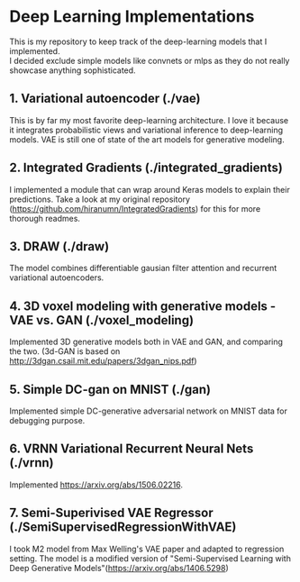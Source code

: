 # Deep Learning Implementations
This is my repository to keep track of the deep-learning models that I implemented.  
I decided exclude simple models like convnets or mlps as they do not really showcase anything sophisticated.

## 1. Variational autoencoder (./vae)  
This is by far my most favorite deep-learning architecture. I love it because it integrates probabilistic views and variational inference to deep-learning models. VAE is still one of state of the art models for generative modeling.

## 2. Integrated Gradients (./integrated_gradients)  
I implemented a module that can wrap around Keras models to explain their predictions. Take a look at my original repository (https://github.com/hiranumn/IntegratedGradients) for this for more thorough readmes. 

## 3. DRAW (./draw)  
The model combines differentiable gausian filter attention and recurrent variational autoencoders.

## 4. 3D voxel modeling with generative models - VAE vs. GAN (./voxel_modeling)
Implemented 3D generative models both in VAE and GAN, and comparing the two. (3d-GAN is based on http://3dgan.csail.mit.edu/papers/3dgan_nips.pdf)

## 5. Simple DC-gan on MNIST (./gan)
Implemented simple DC-generative adversarial network on MNIST data for debugging purpose.

## 6. VRNN Variational Recurrent Neural Nets (./vrnn)
Implemented https://arxiv.org/abs/1506.02216.

## 7. Semi-Superivised VAE Regressor (./SemiSupervisedRegressionWithVAE)
I took M2 model from Max Welling's VAE paper and adapted to regression setting. The model is a modified version of "Semi-Supervised Learning with Deep Generative Models"(https://arxiv.org/abs/1406.5298)
